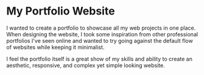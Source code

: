 # My Portfolio Website

<p>I wanted to create a portfolio to showcase all my web projects in one place. When designing the website, I took some inspiration from other professional portfolios I've seen online and wanted to try going against the default flow of websites while keeping it minimalist.</p>
<p>I feel the portfolio itself is a great show of my skills and ability to create an aesthetic, responsive, and complex yet simple looking website.</p>
